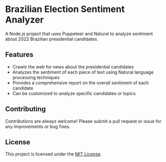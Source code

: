 # Brazilian Election Sentiment Analyzer
A Node.js project that uses Puppeteer and Natural to analyze sentiment about 2022 Brazilian presidential candidates.

## Features
- Crawls the web for news about the presidential candidates
- Analyzes the sentiment of each piece of text using Natural language processing techniques
- Provides a comprehensive report on the overall sentiment of each candidate
- Can be customized to analyze specific candidates or topics

## Contributing
Contributions are always welcome! Please submit a pull request or issue for any improvements or bug fixes.

## License
This project is licensed under the [MIT License](LICENSE.md).

